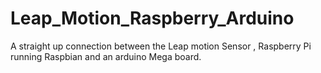 # Leap_Motion_Raspberry_Arduino
A straight up connection between the Leap motion Sensor , Raspberry Pi running Raspbian and an arduino Mega board.
